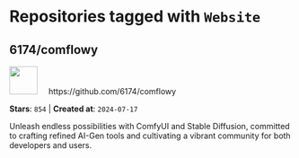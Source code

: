 # Repositories tagged with `Website`


## 6174/comflowy


<a href='https://github.com/6174/comflowy'>
<img src="https://avatars.githubusercontent.com/u/3872872?v=4" width="50" height="50"></a> &nbsp; &nbsp; https://github.com/6174/comflowy

**Stars**: `854` | **Created at**: `2024-07-17`


Unleash endless possibilities with ComfyUI and Stable Diffusion, committed to crafting refined AI-Gen tools and cultivating a vibrant community for both developers and users. 
